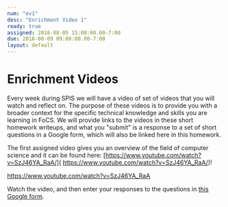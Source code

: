 ```yaml
---
num: "ev1"
desc: "Enrichment Video 1"
ready: true
assigned: 2018-08-05 15:00:00.00-7:00
due: 2018-08-09 09:00:00.00-7:00
layout: default
---
```


# Enrichment Videos

Every week during SPIS we will have a video of set of videos that you will watch and reflect on.  The purpose of these videos is to provide you with a broader context for the specific technical knowledge and skills you are learning in FoCS.   We will provide links to the videos in these short homework writeups, and what you "submit" is a response to a set of short questions in a Google form, which will also be linked here in this homework.

The first assigned video gives you an overview of the field of computer science and it can be found here:
[https://www.youtube.com/watch?v=SzJ46YA_RaA/](
https://www.youtube.com/watch?v=SzJ46YA_RaA/)!

https://www.youtube.com/watch?v=SzJ46YA_RaA

Watch the video, and then enter your responses to the questions in [this Google form](https://goo.gl/forms/HYpffhEsu1AMA5TC2).

